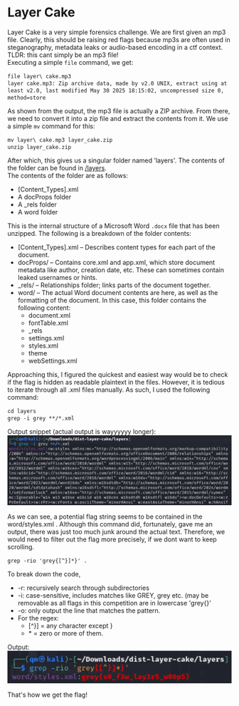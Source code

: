 # Layer Cake

Layer Cake is a very simple forensics challenge. We are first given an mp3 file. Clearly, this should be raising red flags because mp3s are often used in steganography, metadata leaks or audio-based encoding in a ctf context. TLDR: this cant simply be an mp3 file!  
Executing a simple `file` command, we get:
```
file layer\ cake.mp3         
layer cake.mp3: Zip archive data, made by v2.0 UNIX, extract using at least v2.0, last modified May 30 2025 18:15:02, uncompressed size 0, method=store
```
As shown from the output, the mp3 file is actually a ZIP archive. From there, we need to convert it into a zip file and extract the contents from it.
We use a simple `mv` command for this:
```
mv layer\ cake.mp3 layer_cake.zip
unzip layer_cake.zip
```
After which, this gives us a singular folder named 'layers'. The contents of the folder can be found in [/layers](./layers).  
The contents of the folder are as follows:
- [Content_Types].xml
- A docProps folder
- A _rels folder
- A word folder

This is the internal structure of a Microsoft Word `.docx` file that has been unzipped. The following is a breakdown of the folder contents:
- [Content_Types].xml – Describes content types for each part of the document.
- docProps/ – Contains core.xml and app.xml, which store document metadata like author, creation date, etc. These can sometimes contain leaked usernames or hints.
- _rels/ – Relationships folder; links parts of the document together.
- word/ – The actual Word document contents are here, as well as the formatting of the document. In this case, this folder contains the following content:
  - document.xml
  - fontTable.xml
  - _rels
  - settings.xml
  - styles.xml
  - theme
  - webSettings.xml

Approaching this, I figured the quickest and easiest way would be to check if the flag is hidden as readable plaintext in the files. However, it is tedious to iterate through all .xml files manually. As such, I used the following command: 
```
cd layers
grep -i grey **/*.xml
```

Output snippet (actual output is wayyyyyy longer):
![alt text](https://github.com/qmkoh/Greyctf2025-writeups/blob/main/forensics/dist-layer-cake/tm_junk.png)

As we can see, a potential flag string seems to be contained in the word/styles.xml .
Although this command did, fortunately, gave me an output, there was just too much junk around the actual text. Therefore, we would need to filter out the flag more precisely, if we dont want to keep scrolling.
```
grep -rio 'grey{[^}]*}' .
```
To break down the code,
- -r: recursively search through subdirectories
- -i: case-sensitive, includes matches like GREY, grey etc. (may be removable as all flags in this competition are in lowercase 'grey{}'
- -o: only output the line that matches the pattern.
- For the regex:
  - [^}] = any character except }
  - \* = zero or more of them.
 
Output:  
![alt text](https://github.com/qmkoh/Greyctf2025-writeups/blob/main/forensics/dist-layer-cake/flag.png)

That's how we get the flag!
